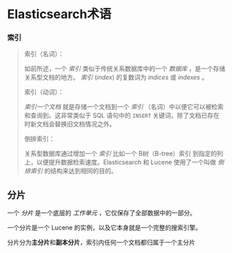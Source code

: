 # Elasticsearch术语

### 索引

> 索引（名词）：
>
> 如前所述，一个 *索引* 类似于传统关系数据库中的一个 *数据库* ，是一个存储关系型文档的地方。 *索引* (*index*) 的复数词为 *indices* 或 *indexes* 。
>
> 索引（动词）：
>
> *索引一个文档*  就是存储一个文档到一个 *索引* （名词）中以便它可以被检索和查询到。这非常类似于 SQL 语句中的 `INSERT` 关键词，除了文档已存在时新文档会替换旧文档情况之外。
>
> 倒排索引：
>
> 关系型数据库通过增加一个 *索引* 比如一个 B树（B-tree）索引 到指定的列上，以便提升数据检索速度。Elasticsearch 和 Lucene 使用了一个叫做 *倒排索引* 的结构来达到相同的目的。

## 分片

一个 *分片* 是一个底层的 *工作单元* ，它仅保存了全部数据中的一部分。

一个分片是一个 Lucene 的实例，以及它本身就是一个完整的搜索引擎。

分片分为**主分片**和**副本分片**，索引内任何一个文档都归属于一个主分片